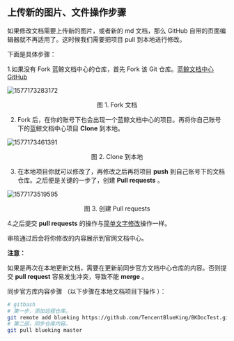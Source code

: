 ## 上传新的图片、文件操作步骤

如果修改文档需要上传新的图片，或者新的 md 文档，那么 GitHub 自带的页面编辑器就不再适用了。这时候我们需要把项目 pull 到本地进行修改。

下面是具体步骤：

1.如果没有 Fork 蓝鲸文档中心的仓库，首先 Fork 该 Git 仓库。[蓝鲸文档中心 GitHub](https://github.com/TencentBlueKing/BKDocs)

![1577173283172](../assets/1577173283172.png)

 <center> 图 1. Fork 文档 </center>

2. Fork  后，在你的账号下也会出现一个蓝鲸文档中心的项目。再将你自己账号下的蓝鲸文档中心项目 **Clone** 到本地。

![1577173461391](../assets/1577173461391.png)

 <center> 图 2. Clone 到本地 </center>

3. 在本地项目你就可以修改了，再修改之后再将项目 **push** 到自己账号下的文档仓库。之后便是关键的一步了，创建 **Pull requests** 。

![1577173519595](../assets/1577173519595.png)

 <center> 图 3. 创建 Pull requests </center>

4.之后提交 **pull requests** 的操作与[简单文字修改](6.0/文档共建/文档编辑步骤/简单文字修改.md)操作一样。

审核通过后会将你修改的内容展示到官网文档中心。



**注意：**

如果是再次在本地更新文档，需要在更新前同步官方文档中心仓库的内容。否则提交 **pull request** 容易发生冲突，导致不能  **merge** 。

同步官方库内容步骤 （以下步骤在本地文档项目下操作 ）：

```bash
# gitbash
# 第一步，添加远程仓库。
git remote add blueking https://github.com/TencentBlueKing/BKDocTest.git
# 第二部，同步仓库内容。
git pull blueking master
```
